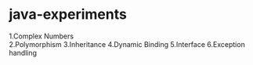 # java-experiments
1.Complex Numbers\
2.Polymorphism
3.Inheritance 
4.Dynamic Binding
5.Interface
6.Exception handling

